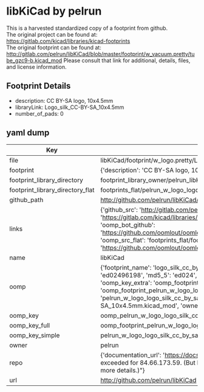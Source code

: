 # libKiCad by pelrun  
This is a harvested standardized copy of a footprint from github.  
The original project can be found at:  
https://gitlab.com/kicad/libraries/kicad-footprints  
The original footprint can be found at:
http://gitlab.com/pelrun/libKiCad/blob/master/footprint/w_vacuum.pretty/tube_gzc9-b.kicad_mod
Please consult that link for additional, details, files, and license information.  
## Footprint Details
* description: CC BY-SA logo, 10x4.5mm  
* libraryLink: Logo_silk_CC-BY-SA_10x4.5mm  
* number_of_pads: 0  
## yaml dump  
| Key | Value |  
| --- | --- |  
| file | libKiCad/footprint/w_logo.pretty/Logo_silk_CC-BY-SA_10x4.5mm.kicad_mod |  
| footprint | {'description': 'CC BY-SA logo, 10x4.5mm', 'libraryLink': 'Logo_silk_CC-BY-SA_10x4.5mm', 'number_of_pads': 0} |  
| footprint_library_directory | footprint_library_owner/pelrun_libKiCad |  
| footprint_library_directory_flat | footprints_flat/pelrun_w_logo_logo_silk_cc_by_sa_10x4_5mm/working |  
| github_path | http://github.com/pelrun/libKiCad/blob/master/footprint/w_logo.pretty/Logo_silk_CC-BY-SA_10x4.5mm.kicad_mod |  
| links | {'github_src': 'http://gitlab.com/pelrun/libKiCad/blob/master/footprint/w_vacuum.pretty/tube_gzc9-b.kicad_mod', 'github_src_repo': 'https://gitlab.com/kicad/libraries/kicad-footprints', 'oomp_bot': 'footprints/pelrun_w_logo_logo_silk_cc_by_sa_10x4_5mm/working', 'oomp_bot_github': 'https://github.com/oomlout/oomlout_oomp_footprint_bot/tree/main/footprints/pelrun_w_logo_logo_silk_cc_by_sa_10x4_5mm/working', 'oomp_src_flat': 'footprints_flat/footprints_flat/pelrun_w_logo_logo_silk_cc_by_sa_10x4_5mm/working', 'oomp_src_flat_github': 'https://github.com/oomlout/oomlout_oomp_footprint_src/tree/main/footprints_flat/pelrun_w_logo_logo_silk_cc_by_sa_10x4_5mm/working'} |  
| name | libKiCad |  
| oomp | {'footprint_name': 'logo_silk_cc_by_sa_10x4_5mm', 'library_name': 'w_logo', 'md5': 'ed02496198d133f1a2c0b45bf1b0fdff', 'md5_10': 'ed02496198', 'md5_5': 'ed024', 'md5_6': 'ed0249', 'oomp_key': 'oomp_pelrun_w_logo_logo_silk_cc_by_sa_10x4_5mm', 'oomp_key_extra': 'oomp_footprint_pelrun_w_logo_logo_silk_cc_by_sa_10x4_5mm', 'oomp_key_full': 'oomp_footprint_pelrun_w_logo_logo_silk_cc_by_sa_10x4_5mm_ed0249', 'oomp_key_simple': 'pelrun_w_logo_logo_silk_cc_by_sa_10x4_5mm', 'original_filename': 'libKiCad/footprint/w_logo.pretty/Logo_silk_CC-BY-SA_10x4.5mm.kicad_mod', 'owner_name': 'pelrun'} |  
| oomp_key | oomp_pelrun_w_logo_logo_silk_cc_by_sa_10x4_5mm |  
| oomp_key_full | oomp_footprint_pelrun_w_logo_logo_silk_cc_by_sa_10x4_5mm |  
| oomp_key_simple | pelrun_w_logo_logo_silk_cc_by_sa_10x4_5mm |  
| owner | pelrun |  
| repo | {'documentation_url': 'https://docs.github.com/rest/overview/resources-in-the-rest-api#rate-limiting', 'message': "API rate limit exceeded for 84.66.173.59. (But here's the good news: Authenticated requests get a higher rate limit. Check out the documentation for more details.)"} |  
| url | http://github.com/pelrun/libKiCad |  

